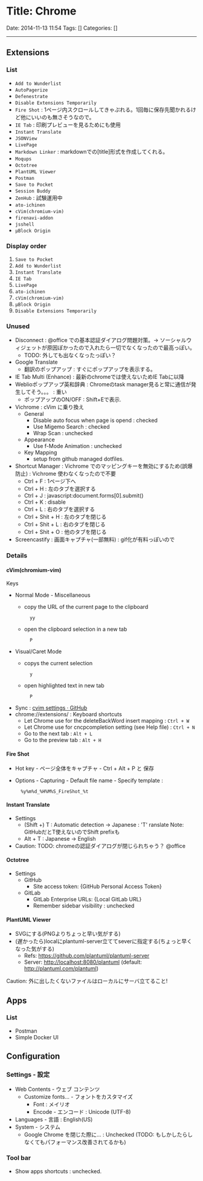 
# Title: Chrome

Date: 2014-11-13 11:54
Tags: []
Categories: []

<!-- toc -->

---

## Extensions

### List

- `Add to Wunderlist`
- `AutoPagerize`
- `Defenestrate`
- `Disable Extensions Temporarily`
- `Fire Shot` : 1ページ内スクロールしてきゃぷれる。1回毎に保存先聞かれるけど他にいいのも無さそうなので。
- `IE Tab` : 印刷プレビューを見るためにも使用
- `Instant Translate`
- `JSONView`
- `LivePage`
- `Markdown Linker` : markdownでの[title]<url>形式を作成してくれる。
- `Moqups`
- `Octotree`
- `PlantUML Viewer`
- `Postman`
- `Save to Pocket`
- `Session Buddy`
- `ZenHub` : 試験運用中
- `ato-ichinen`
- `cVim(chromium-vim)`
- `firenavi-addon`
- `jsshell`
- `μBlock Origin`

### Display order

1. `Save to Pocket`
1. `Add to Wunderlist`
1. `Instant Translate`
1. `IE Tab`
1. `LivePage`
1. `ato-ichinen`
1. `cVim(chromium-vim)`
1. `μBlock Origin`
1. `Disable Extensions Temporarily`

### Unused

- Disconnect : @office での基本認証ダイアログ問題対策。-> ソーシャルウィジェットが原因ぽかったので入れたら一切でなくなったので最高っぽい。
    - TODO: 外しても出なくなったっぽい？
- Google Translate
    - 翻訳のポップアップ : すぐにポップアップを表示する。
- IE Tab Multi (Enhance) : 最新のchromeでは使えないためIE Tabに以降
- Weblioポップアップ英和辞典 : Chromeのtask manager見ると常に通信が発生してそう。。。 : 重い
    - ポップアップのON/OFF : Shift+Eで表示.
- Vichrome : cVim に乗り換え
    - General
        - Disable auto focus when page is opend : checked
        - Use Migemo Search : checked
        - Wrap Scan : unchecked
    - Appearance
        - Use f-Mode Animation : unchecked
    - Key Mapping
        - setup from github managed dotfiles.
- Shortcut Manager : Vichrome でのマッピングキーを無効にするため(誤爆防止) : Vichrome 使わなくなったので不要
    - Ctrl + F : 1ページ下へ
    - Ctrl + H : 左のタブを選択する
    - Ctrl + J : javascript:document.forms[0].submit()
    - Ctrl + K : disable
    - Ctrl + L : 右のタブを選択する
    - Ctrl + Shit + H : 左のタブを閉じる
    - Ctrl + Shit + L : 右のタブを閉じる
    - Ctrl + Shit + O : 他のタブを閉じる
- Screencastify : 画面キャプチャ(一部無料) : gif化が有料っぽいので

### Details

#### cVim(chromium-vim)

Keys

- Normal Mode - Miscellaneous
    - copy the URL of the current page to the clipboard

            yy

    - open the clipboard selection in a new tab

            P

- Visual/Caret Mode
    - copys the current selection

            y

    - open highlighted text in new tab

            P

- Sync : [cvim settings · GitHub](https://gist.github.com/assout/e4172ddf70f52f05abe2)
- chrome://extensions/ : Keyboard shortcuts
    - Let Chrome use <C-w> for the deleteBackWord insert mapping      : `Ctrl + W`
    - Let Chrome use <C-n> for cncpcompletion setting (see Help file) : `Ctrl + N`
    - Go to the next tab                                              : `Alt + L`
    - Go to the preview tab                                           : `Alt + H`

#### Fire Shot

- Hot key - ページ全体をキャプチャ - Ctrl + Alt + P と 保存
- Options - Capturing - Default file name - Specify template :

        %y%m%d_%H%M%S_FireShot_%t

#### Instant Translate

- Settings
    - (Shift +) T : Automatic detection -> Japanese : 'T' ranslate Note: GitHubだとT使えないのでShift prefixも
    - Alt + T : Japanese -> English
- Caution: TODO: chromeの認証ダイアログが閉じられちゃう？ @office

#### Octotree

- Settings
    - GitHub
        - Site access token: {GitHub Personal Access Token}
    - GitLab
        - GitLab Enterprise URLs: {Local GitLab URL}
        - Remember sidebar visibility : unchecked

#### PlantUML Viewer

- SVGにする(PNGよりちょっと早い気がする)
- (遅かったら)localにplantuml-server立ててseverに指定する(ちょっと早くなった気がする)
    - Refs: <https://github.com/plantuml/plantuml-server>
    - Server: <http://localhost:8080/plantuml> (default: <http://plantuml.com/plantuml>)

Caution: 外に出したくないファイルはローカルにサーバ立てること!

## Apps

### List

- Postman
- Simple Docker UI

## Configuration

### Settings - 設定

- Web Contents - ウェブ コンテンツ
    - Customize fonts... - フォントをカスタマイズ
        - Font : メイリオ
        - Encode - エンコード : Unicode (UTF-8)
- Languages - 言語 : English(US)
- System - システム
    - Google Chrome を閉じた際に... : Unchecked (TODO: もしかしたらしなくてもパフォーマンス改善されてるかも)

### Tool bar

- Show apps shortcuts : unchecked.

